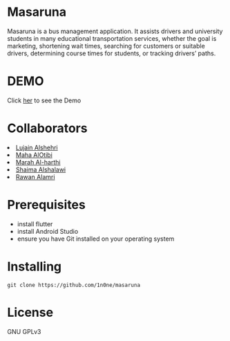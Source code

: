 <h1>Masaruna</h1>
Masaruna is a bus management application. It assists
drivers and university students in many educational
transportation services, whether the goal is marketing,
shortening wait times, searching for customers or
suitable drivers, determining course times for students,
or tracking drivers’ paths.
<h1>DEMO </h1>
Click <a href="https://drive.google.com/file/d/1a0vpNSj-yZDrVmlAnDktv5bB427LdobP/view?usp=sharing">her</a> to see the Demo
<h1>Collaborators</h1>
<li><a href="https://github.com/lujainalia">Lujain Alshehri</a></li>
<li><a href="https://github.com/MahaAlOtibi">Maha AlOtibi</a></li>
<li><a href="https://github.com/MarahEbrahim">Marah Al-harthi</a></li>
<li><a href="https://github.com/ShaimaAlshalawi">Shaima Alshalawi</a></li>
<li><a href="https://github.com/askro333">Rawan Alamri</a></li>
<h1>Prerequisites </h1>
<ul>
  <li>install flutter </li>
  <li>install Android Studio </li>
  <li>ensure you have Git installed on your operating system </li>
 </ul>
<h1>Installing </h1>



```
git clone https://github.com/1n0ne/masaruna
```
<h1>License </h1>
 GNU GPLv3 
